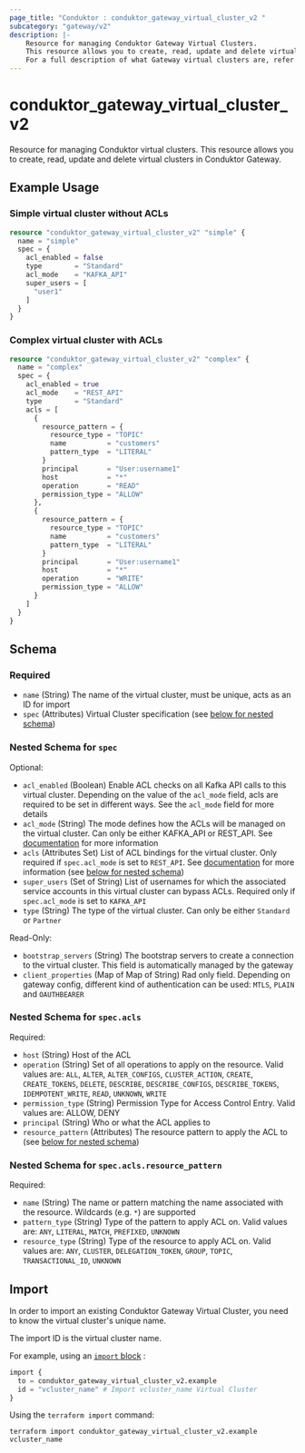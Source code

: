 ```yaml
---
page_title: "Conduktor : conduktor_gateway_virtual_cluster_v2 "
subcategory: "gateway/v2"
description: |-
    Resource for managing Conduktor Gateway Virtual Clusters.
    This resource allows you to create, read, update and delete virtual clusters in Conduktor Gateway.
    For a full description of what Gateway virtual clusters are, refer to our [docs site](https://docs.conduktor.io/guide/conduktor-concepts/virtual-clusters).
---
```


# conduktor_gateway_virtual_cluster_v2

Resource for managing Conduktor virtual clusters.
This resource allows you to create, read, update and delete virtual clusters in Conduktor Gateway.

## Example Usage

### Simple virtual cluster without ACLs
```terraform
resource "conduktor_gateway_virtual_cluster_v2" "simple" {
  name = "simple"
  spec = {
    acl_enabled = false
    type        = "Standard"
    acl_mode    = "KAFKA_API"
    super_users = [
      "user1"
    ]
  }
}
```

### Complex virtual cluster with ACLs
```terraform
resource "conduktor_gateway_virtual_cluster_v2" "complex" {
  name = "complex"
  spec = {
    acl_enabled = true
    acl_mode    = "REST_API"
    type        = "Standard"
    acls = [
      {
        resource_pattern = {
          resource_type = "TOPIC"
          name          = "customers"
          pattern_type  = "LITERAL"
        }
        principal       = "User:username1"
        host            = "*"
        operation       = "READ"
        permission_type = "ALLOW"
      },
      {
        resource_pattern = {
          resource_type = "TOPIC"
          name          = "customers"
          pattern_type  = "LITERAL"
        }
        principal       = "User:username1"
        host            = "*"
        operation       = "WRITE"
        permission_type = "ALLOW"
      }
    ]
  }
}
```


<!-- schema generated by tfplugindocs -->
## Schema

### Required

- `name` (String) The name of the virtual cluster, must be unique, acts as an ID for import
- `spec` (Attributes) Virtual Cluster specification (see [below for nested schema](#nestedatt--spec))

<a id="nestedatt--spec"></a>
### Nested Schema for `spec`

Optional:

- `acl_enabled` (Boolean) Enable ACL checks on all Kafka API calls to this virtual cluster. Depending on the value of the `acl_mode` field, acls are required to be set in different ways. See the `acl_mode` field for more details
- `acl_mode` (String) The mode defines how the ACLs will be managed on the virtual cluster. Can only be either KAFKA_API or REST_API. See [documentation](https://docs.conduktor.io/guide/reference/gateway-reference#virtualcluster) for more information
- `acls` (Attributes Set) List of ACL bindings for the virtual cluster. Only required if `spec.acl_mode` is set to `REST_API`. See [documentation](https://docs.conduktor.io/guide/reference/gateway-reference#virtualcluster) for more information (see [below for nested schema](#nestedatt--spec--acls))
- `super_users` (Set of String) List of usernames for which the associated service accounts in this virtual cluster can bypass ACLs. Required only if `spec.acl_mode` is set to `KAFKA_API`
- `type` (String) The type of the virtual cluster. Can only be either `Standard` or `Partner`

Read-Only:

- `bootstrap_servers` (String) The bootstrap servers to create a connection to the virtual cluster. This field is automatically managed by the gateway
- `client_properties` (Map of Map of String) Rad only field. Depending on gateway config, different kind of authentication can be used: `MTLS`, `PLAIN` and `OAUTHBEARER`

<a id="nestedatt--spec--acls"></a>
### Nested Schema for `spec.acls`

Required:

- `host` (String) Host of the ACL
- `operation` (String) Set of all operations to apply on the resource. Valid values are: `ALL`, `ALTER`, `ALTER_CONFIGS`, `CLUSTER_ACTION`, `CREATE`, `CREATE_TOKENS`, `DELETE`, `DESCRIBE`, `DESCRIBE_CONFIGS`, `DESCRIBE_TOKENS`, `IDEMPOTENT_WRITE`, `READ`, `UNKNOWN`, `WRITE`
- `permission_type` (String) Permission Type for Access Control Entry. Valid values are: ALLOW, DENY
- `principal` (String) Who or what the ACL applies to
- `resource_pattern` (Attributes) The resource pattern to apply the ACL to (see [below for nested schema](#nestedatt--spec--acls--resource_pattern))

<a id="nestedatt--spec--acls--resource_pattern"></a>
### Nested Schema for `spec.acls.resource_pattern`

Required:

- `name` (String) The name or pattern matching the name associated with the resource. Wildcards (e.g. `*`) are supported
- `pattern_type` (String) Type of the pattern to apply ACL on. Valid values are: `ANY`, `LITERAL`, `MATCH`, `PREFIXED`, `UNKNOWN`
- `resource_type` (String) Type of the resource to apply ACL on. Valid values are: `ANY`, `CLUSTER`, `DELEGATION_TOKEN`, `GROUP`, `TOPIC`, `TRANSACTIONAL_ID`, `UNKNOWN`






## Import

In order to import an existing Conduktor Gateway Virtual Cluster, you need to know the virtual cluster's unique name.

The import ID is the virtual cluster name.

For example, using an [`import` block](https://developer.hashicorp.com/terraform/language/import) :
```terraform
import {
  to = conduktor_gateway_virtual_cluster_v2.example
  id = "vcluster_name" # Import vcluster_name Virtual Cluster
}
```

Using the `terraform import` command:
```shell
terraform import conduktor_gateway_virtual_cluster_v2.example vcluster_name
```

